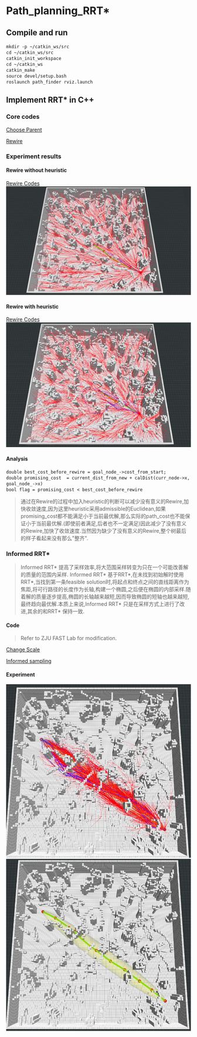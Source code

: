 # Path_planning_RRT*

## Compile and run
>
    mkdir -p ~/catkin_ws/src
    cd ~/catkin_ws/src
    catkin_init_workspace
    cd ~/catkin_ws
    catkin_make
    source devel/setup.bash
    roslaunch path_finder rviz.launch
>

## Implement RRT* in C++
### Core codes
[Choose Parent](https://github.com/Giggle-hjh/Path_planning_RRT-/blob/main/path_finder/include/path_finder/rrt_star.h#:~:text=inside%20the%20following%20loop-,for%20(auto%20%26curr_node%20%3A%20neighbour_nodes),-%7B)

[Rewire](https://github.com/Giggle-hjh/Path_planning_RRT-/blob/main/path_finder/include/path_finder/rrt_star.h#:~:text=in%20the%20following%20loop-,for%20(auto%20%26curr_node%20%3A%20neighbour_nodes),-%7B)

### Experiment results
#### Rewire without heuristic
[Rewire Codes](https://github.com/Giggle-hjh/Path_planning_RRT-/blob/main/path_finder/include/path_finder/rrt_star.h#:~:text=in%20the%20following%20loop-,for%20(auto%20%26curr_node%20%3A%20neighbour_nodes),-%7B)
![without_heuristic](https://github.com/Giggle-hjh/Path_planning_RRT-/blob/main/graph/2-1.png)

#### Rewire with heuristic
[Rewire Codes](https://github.com/Giggle-hjh/Path_planning_RRT-/blob/main/path_finder/include/path_finder/rrt_star.h#:~:text=in%20the%20following%20loop-,for%20(auto%20%26curr_node%20%3A%20neighbour_nodes),-%7B)
![with_heuristic](https://github.com/Giggle-hjh/Path_planning_RRT-/blob/main/graph/2-2.png)
#### Analysis
>
    double best_cost_before_rewire = goal_node_->cost_from_start;
    double promising_cost  = current_dist_from_new + calDist(curr_node->x, goal_node_->x)
    bool flag = promising_cost < best_cost_before_rewire
>
>通过在Rewire的过程中加入heuristic的判断可以减少没有意义的Rewire,加快收敛速度,因为这里heuristic采用admissible的Euclidean,如果promising_cost都不能满足小于当前最优解,那么实际的path_cost也不能保证小于当前最优解.(即使前者满足,后者也不一定满足)因此减少了没有意义的Rewire,加快了收敛速度.当然因为缺少了没有意义的Rewire,整个树最后的样子看起来没有那么"整齐".

### Informed RRT*

>Informed RRT* 提高了采样效率,将大范围采样转变为只在一个可能改善解的质量的范围内采样. Informed RRT* 基于RRT*,在未找到初始解时使用RRT*,当找到第一条feasible solution时,将起点和终点之间的直线距离作为焦距,将可行路径的长度作为长轴,构建一个椭圆,之后便在椭圆的内部采样.随着解的质量逐步提高,椭圆的长轴越来越短,因而导致椭圆的短轴也越来越短,最终趋向最优解.本质上来说,Informed RRT* 只是在采样方式上进行了改进,其余的和RRT* 保持一致.

#### Code
>Refer to ZJU FAST Lab for modification.

[Change Scale](https://github.com/Giggle-hjh/Path_planning_RRT-/blob/main/path_finder/include/path_finder/rrt_star.h#:~:text=//%20%2D%2D%2D%2D%2D%2D%2D%2D%2D%2Dinformed%20RRT*-,if%20(use_informed_sampling_),-%7B)

[Informed sampling](https://github.com/Giggle-hjh/Path_planning_RRT-/blob/main/path_finder/include/path_finder/sampler.h#:~:text=void%20informedSamplingOnce(Eigen%3A%3AVector3d%20%26sample))

#### Experiment
![Search](https://github.com/Giggle-hjh/Path_planning_RRT-/blob/main/graph/3-1.png)
![Ellipse](https://github.com/Giggle-hjh/Path_planning_RRT-/blob/main/graph/3-2.png)



